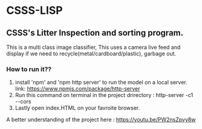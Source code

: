 # CSSS-LISP
## CSSS's Litter Inspection and sorting program. 
This is a multi class image classifier, This uses a camera live feed and display if we need to recycle(metal/cardboard/plastic), garbage out.

### How to run it??
1. install 'npm' and 'npm http server' to run the model on a local server. link: https://www.npmjs.com/package/http-server
2. Run this command on terminal in the project drirectory : http-server -c1 --cors
3. Lastly open index.HTML on your favroite browser.


A better understanding of the project here : https://youtu.be/PW2nsZpvy8w
